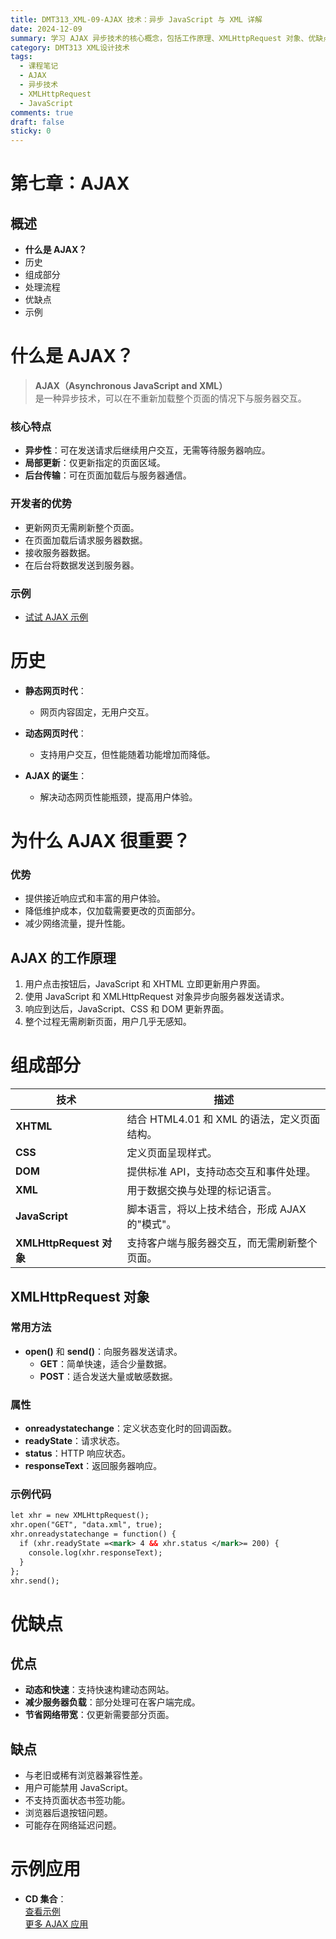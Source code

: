 ```yaml
---
title: DMT313_XML-09-AJAX 技术：异步 JavaScript 与 XML 详解
date: 2024-12-09
summary: 学习 AJAX 异步技术的核心概念，包括工作原理、XMLHttpRequest 对象、优缺点分析以及实际应用示例。
category: DMT313 XML设计技术
tags:
  - 课程笔记
  - AJAX
  - 异步技术
  - XMLHttpRequest
  - JavaScript
comments: true
draft: false
sticky: 0
---
```

# 第七章：AJAX

## 概述
- **什么是 AJAX？**
- 历史
- 组成部分
- 处理流程
- 优缺点
- 示例

# 什么是 AJAX？

> **AJAX（Asynchronous JavaScript and XML）**  
> 是一种异步技术，可以在不重新加载整个页面的情况下与服务器交互。

### 核心特点
- **异步性**：可在发送请求后继续用户交互，无需等待服务器响应。
- **局部更新**：仅更新指定的页面区域。
- **后台传输**：可在页面加载后与服务器通信。

### 开发者的优势
- 更新网页无需刷新整个页面。
- 在页面加载后请求服务器数据。
- 接收服务器数据。
- 在后台将数据发送到服务器。

### 示例
- [试试 AJAX 示例](https://www.w3schools.com/xml/tryit.asp?filename=tryajax_first)

# 历史

- **静态网页时代**：
  - 网页内容固定，无用户交互。

- **动态网页时代**：
  - 支持用户交互，但性能随着功能增加而降低。

- **AJAX 的诞生**：
  - 解决动态网页性能瓶颈，提高用户体验。

# 为什么 AJAX 很重要？

### 优势
- 提供接近响应式和丰富的用户体验。
- 降低维护成本，仅加载需要更改的页面部分。
- 减少网络流量，提升性能。

## AJAX 的工作原理

1. 用户点击按钮后，JavaScript 和 XHTML 立即更新用户界面。
2. 使用 JavaScript 和 XMLHttpRequest 对象异步向服务器发送请求。
3. 响应到达后，JavaScript、CSS 和 DOM 更新界面。
4. 整个过程无需刷新页面，用户几乎无感知。

# 组成部分

| 技术        | 描述                                                                 |
|-------------|----------------------------------------------------------------------|
| **XHTML**   | 结合 HTML4.01 和 XML 的语法，定义页面结构。                          |
| **CSS**     | 定义页面呈现样式。                                                   |
| **DOM**     | 提供标准 API，支持动态交互和事件处理。                               |
| **XML**     | 用于数据交换与处理的标记语言。                                       |
| **JavaScript** | 脚本语言，将以上技术结合，形成 AJAX 的"模式"。                     |
| **XMLHttpRequest 对象** | 支持客户端与服务器交互，而无需刷新整个页面。               |

## XMLHttpRequest 对象

### 常用方法
- **open()** 和 **send()**：向服务器发送请求。
  - **GET**：简单快速，适合少量数据。
  - **POST**：适合发送大量或敏感数据。

### 属性
- **onreadystatechange**：定义状态变化时的回调函数。
- **readyState**：请求状态。
- **status**：HTTP 响应状态。
- **responseText**：返回服务器响应。

### 示例代码
```xml
let xhr = new XMLHttpRequest();
xhr.open("GET", "data.xml", true);
xhr.onreadystatechange = function() {
  if (xhr.readyState =<mark> 4 && xhr.status </mark>= 200) {
    console.log(xhr.responseText);
  }
};
xhr.send();
```

# 优缺点

## 优点
- **动态和快速**：支持快速构建动态网站。
- **减少服务器负载**：部分处理可在客户端完成。
- **节省网络带宽**：仅更新需要部分页面。

## 缺点
- 与老旧或稀有浏览器兼容性差。
- 用户可能禁用 JavaScript。
- 不支持页面状态书签功能。
- 浏览器后退按钮问题。
- 可能存在网络延迟问题。

# 示例应用
- **CD 集合**：  
  [查看示例](https://www.w3schools.com/xml/tryit.asp?filename=tryajax_xml2)  
  [更多 AJAX 应用](https://www.w3schools.com/xml/ajax_applications.asp)